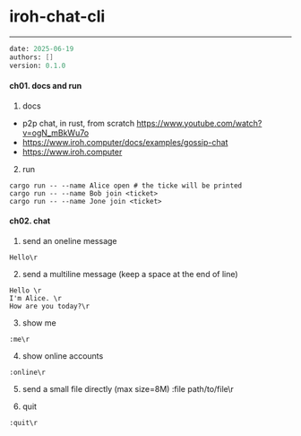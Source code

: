 # iroh-chat-cli
---
```meta
date: 2025-06-19
authors: []
version: 0.1.0
```


#### ch01. docs and run
1. docs
- p2p chat, in rust, from scratch
  https://www.youtube.com/watch?v=ogN_mBkWu7o
- https://www.iroh.computer/docs/examples/gossip-chat
- https://www.iroh.computer

2. run
```
cargo run -- --name Alice open # the ticke will be printed
cargo run -- --name Bob join <ticket>
cargo run -- --name Jone join <ticket>
```

#### ch02. chat
1. send an oneline message
```
Hello\r
```

2. send a multiline message (keep a space at the end of line)
```
Hello \r
I'm Alice. \r
How are you today?\r
```

3. show me
```
:me\r
```

4. show online accounts
```
:online\r
```

5. send a small file directly (max size=8M)
:file path/to/file\r

6. quit
```
:quit\r
```
